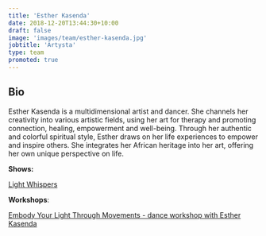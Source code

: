 ```yaml
---
title: 'Esther Kasenda'
date: 2018-12-20T13:44:30+10:00
draft: false
image: 'images/team/esther-kasenda.jpg'
jobtitle: 'Artysta'
type: team
promoted: true
---
```


## Bio

Esther Kasenda is a multidimensional artist and dancer. She channels her creativity into various artistic fields, using her art for therapy and promoting connection, healing, empowerment and well-being. Through her authentic and colorful spiritual style, Esther draws on her life experiences to empower and inspire others. She integrates her African heritage into her art, offering her own unique perspective on life.


**Shows:**

[Light Whispers](/pokazy/light-whispers)

**Workshops**:

[Embody Your Light Through Movements - dance workshop with Esther Kasenda](/warsztaty/swiatlo-poprzez-ruch)